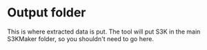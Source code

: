 # Output folder

This is where extracted data is put. The tool will put S3K in the main S3KMaker folder, so you shouldn't need to go here.
